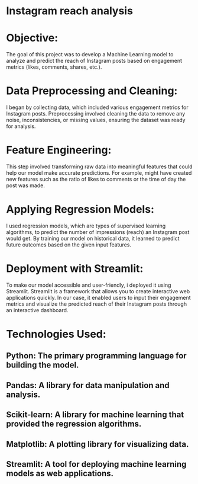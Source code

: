 # Instagram reach analysis 
# Objective: 
The goal of this project was to develop a Machine Learning model to analyze and predict the reach of Instagram posts based on engagement metrics (likes, comments, shares, etc.).

# Data Preprocessing and Cleaning: 
I began by collecting data, which included various engagement metrics for Instagram posts. Preprocessing involved cleaning the data to remove any noise, inconsistencies, or missing values, ensuring the dataset was ready for analysis.

# Feature Engineering: 
This step involved transforming raw data into meaningful features that could help our model make accurate predictions. For example,  might have created new features such as the ratio of likes to comments or the time of day the post was made.

# Applying Regression Models: 
I used regression models, which are types of supervised learning algorithms, to predict the number of impressions (reach) an Instagram post would get. By training our model on historical data, it learned to predict future outcomes based on the given input features.

# Deployment with Streamlit: 
To make our model accessible and user-friendly, i deployed it using Streamlit. Streamlit is a framework that allows you to create interactive web applications quickly. In our case, it enabled users to input their engagement metrics and visualize the predicted reach of their Instagram posts through an interactive dashboard.

# Technologies Used:

## Python: The primary programming language for building the model.

## Pandas: A library for data manipulation and analysis.

## Scikit-learn: A library for machine learning that provided the regression algorithms.

## Matplotlib: A plotting library for visualizing data.

## Streamlit: A tool for deploying machine learning models as web applications.


